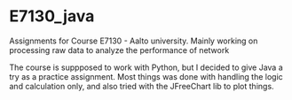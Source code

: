 # E7130_java
Assignments for Course E7130 - Aalto university. Mainly working on processing raw data to analyze the performance of network

The course is suppposed to work with Python, but I decided to give Java a try as a practice assignment.
Most things was done with handling the logic and calculation only, and also tried with the JFreeChart lib to plot things.
